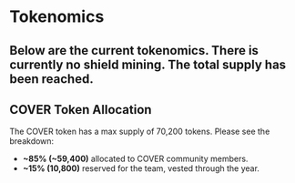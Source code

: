 # Tokenomics

## Below are the current tokenomics. There is currently no shield mining. The total supply has been reached.  <a id="a7cc"></a>

## COVER Token Allocation <a id="a7cc"></a>

The COVER token has a max supply of 70,200 tokens. Please see the breakdown: 

* **~85% \(~59,400\)** allocated to COVER community members.
* **~15% \(10,800\)** reserved for the team, vested through the year.

##  <a id="8e70"></a>

